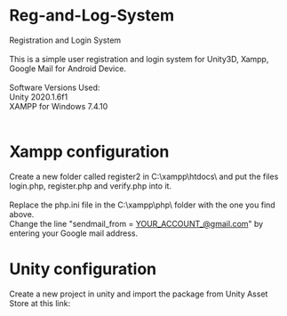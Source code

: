 # Reg-and-Log-System
Registration and Login System
 <br>
 <br>
This is a simple user registration and login system for Unity3D, Xampp, Google Mail for Android Device.
 <br>
 <br>
Software Versions Used:
 <br>
Unity 2020.1.6f1
 <br>
XAMPP for Windows 7.4.10
 <br>
 <br>
# Xampp configuration
Create a new folder called register2 in C:\xampp\htdocs\ and put the files login.php, register.php and verify.php into it.
 <br>
 <br>
 Replace the php.ini file in the C:\xampp\php\ folder with the one you find above.
 <br>
 Change the line "sendmail_from = YOUR_ACCOUNT_@gmail.com" by entering your Google mail address.
 # Unity configuration
Create a new project in unity and import the package from Unity Asset Store at this link:
 <br>
 <br>
